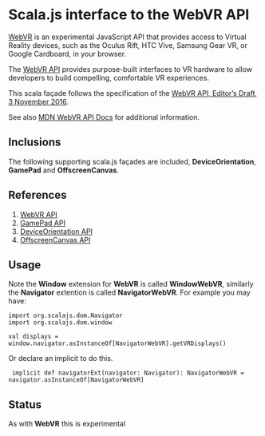 # Scala.js interface to the WebVR API

[WebVR](https://webvr.info/) is an experimental JavaScript API that provides access to Virtual Reality devices, 
such as the Oculus Rift, HTC Vive, Samsung Gear VR, or Google Cardboard, 
in your browser.

The [WebVR API](https://w3c.github.io/webvr/) provides purpose-built interfaces to VR hardware 
to allow developers to build compelling, comfortable VR experiences.

This scala façade follows the specification of the [WebVR API, Editor’s Draft, 3 November 2016](https://w3c.github.io/webvr/).

See also [MDN WebVR API Docs](https://developer.mozilla.org/en-US/docs/Web/API/WebVR_API) for additional information.
    
## Inclusions
    
The following supporting scala.js façades are included, **DeviceOrientation**, **GamePad** and **OffscreenCanvas**.    
   
   
## References

1)  [WebVR API](https://w3c.github.io/webvr/)
2)  [GamePad API](https://w3c.github.io/gamepad/)
3)  [DeviceOrientation API](https://developer.mozilla.org/en-US/docs/Web/Events/deviceorientation)
4)  [OffscreenCanvas API](https://developer.mozilla.org/en-US/docs/Web/API/OffscreenCanvas)
   
   
## Usage   
   
Note the **Window** extension for **WebVR** is called **WindowWebVR**, 
similarly the **Navigator** extention is called **NavigatorWebVR**.
For example you may have:

    import org.scalajs.dom.Navigator
    import org.scalajs.dom.window
    
    val displays = window.navigator.asInstanceOf[NavigatorWebVR].getVRDisplays()
 
Or declare an implicit to do this.
 
     implicit def navigatorExt(navigator: Navigator): NavigatorWebVR = navigator.asInstanceOf[NavigatorWebVR]
   
## Status

As with **WebVR** this is experimental